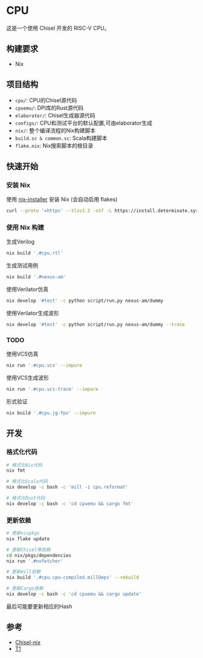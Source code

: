 # CPU

这是一个使用 Chisel 开发的 RISC-V CPU。

## 构建要求

- Nix

## 项目结构

- `cpu/`: CPU的Chisel源代码
- `cpuemu/`: DPI库的Rust源代码
- `elaborator/`: Chisel生成器源代码
- `configs/`: CPU和测试平台的默认配置,可由elaborator生成
- `nix/`: 整个编译流程的Nix构建脚本
- `build.sc & common.sc`: Scala构建脚本
- `flake.nix`: Nix搜索脚本的根目录

## 快速开始

### 安装 Nix

使用 [nix-installer](https://github.com/DeterminateSystems/nix-installer) 安装 Nix (会自动启用 flakes)
   ```bash
   curl --proto '=https' --tlsv1.2 -sSf -L https://install.determinate.systems/nix | sh -s -- install
   ```

### 使用 Nix 构建

生成Verilog
```bash
nix build '.#cpu.rtl'
```

生成测试用例
```bash
nix build '.#nexus-am'
```

使用Verilator仿真
```bash
nix develop '#test' -c python script/run.py nexus-am/dummy
```

使用Verilator生成波形
```bash
nix develop '#test' -c python script/run.py nexus-am/dummy --trace
```

### TODO

使用VCS仿真
```bash
nix run '.#cpu.vcs' --impure
```

使用VCS生成波形
```bash
nix run '.#cpu.vcs-trace' --impure
```


形式验证
```bash
nix build '.#cpu.jg-fpv' --impure
```

## 开发

### 格式化代码
```bash
# 格式化Nix代码
nix fmt

# 格式化Scala代码
nix develop -c bash -c 'mill -i cpu.reformat'

# 格式化Rust代码
nix develop -c bash -c 'cd cpuemu && cargo fmt'
```

### 更新依赖
```bash
# 更新nixpkgs
nix flake update

# 更新Chisel等依赖
cd nix/pkgs/dependencies
nix run '.#nvfetcher'

# 更新mill依赖
nix build '.#cpu.cpu-compiled.millDeps' --rebuild

# 更新Cargo依赖
nix develop -c bash -c 'cd cpuemu && cargo update'
```
最后可能要更新相应的Hash

## 参考

- [Chisel-nix](https://github.com/chipsalliance/chisel-nix)
- [T1](https://github.com/chipsalliance/t1)


